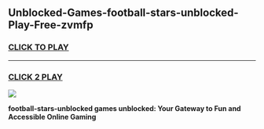 
## Unblocked-Games-football-stars-unblocked-Play-Free-zvmfp
<h3>
<a href="https://premium76.site?title=football-stars-unblocked&ref=23A">CLICK TO PLAY</a></h3>
<hr>

<h3>
<a href="https://premium76.site?title=football-stars-unblocked&ref=23A">CLICK 2 PLAY</a>
  
</h3>

<a href="https://premium76.site?title=football-stars-unblocked&ref=23A"><img src="https://clearcache.store/games.png"></a>


**football-stars-unblocked games unblocked: Your Gateway to Fun and Accessible Online Gaming**
